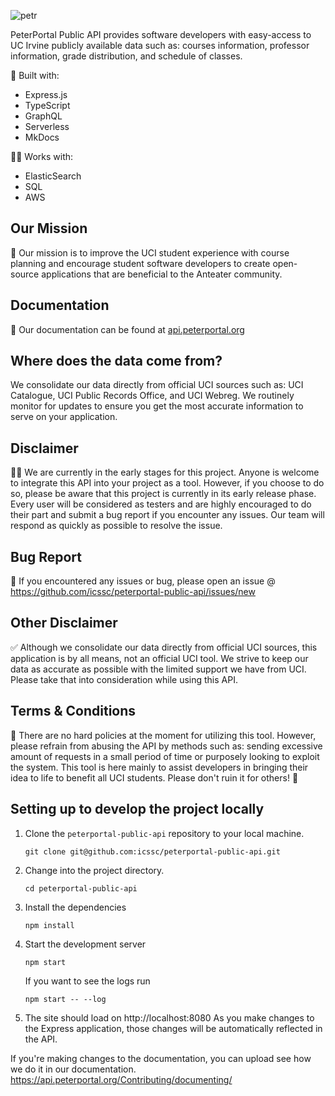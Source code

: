 ![petr](https://github.com/icssc/peterportal-public-api/blob/master/public/images/peterportal-banner-logo.png?raw=true)

PeterPortal Public API provides software developers with easy-access to UC Irvine publicly available data such as: courses information, professor information, grade distribution, and schedule of classes.

🔨 Built with:

- Express.js
- TypeScript
- GraphQL
- Serverless
- MkDocs

👯‍♂️ Works with:

- ElasticSearch
- SQL
- AWS

## Our Mission

🎇 Our mission is to improve the UCI student experience with course planning and encourage student software developers to create open-source applications that are beneficial to the Anteater community.

## Documentation

📃 Our documentation can be found at [api.peterportal.org](https://api.peterportal.org/docs/)

## Where does the data come from?

We consolidate our data directly from official UCI sources such as: UCI Catalogue, UCI Public Records Office, and UCI Webreg. We routinely monitor for updates to ensure you get the most accurate information to serve on your application.

## Disclaimer

👩‍💻 We are currently in the early stages for this project. Anyone is welcome to integrate this API into your project as a tool. However, if you choose to do so, please be aware that this project is currently in its early release phase. Every user will be considered as testers and are highly encouraged to do their part and submit a bug report if you encounter any issues. Our team will respond as quickly as possible to resolve the issue.

## Bug Report

🐞 If you encountered any issues or bug, please open an issue @ https://github.com/icssc/peterportal-public-api/issues/new

## Other Disclaimer

✅ Although we consolidate our data directly from official UCI sources, this application is by all means, not an official UCI tool. We strive to keep our data as accurate as possible with the limited support we have from UCI. Please take that into consideration while using this API.

## Terms & Conditions

📜 There are no hard policies at the moment for utilizing this tool. However, please refrain from abusing the API by methods such as: sending excessive amount of requests in a small period of time or purposely looking to exploit the system. This tool is here mainly to assist developers in bringing their idea to life to benefit all UCI students. Please don't ruin it for others! 🙂

## Setting up to develop the project locally

1. Clone the `peterportal-public-api` repository to your local machine.
   ```
   git clone git@github.com:icssc/peterportal-public-api.git
   ```
2. Change into the project directory.
   ```
   cd peterportal-public-api
   ```
3. Install the dependencies
   ```
   npm install
   ```
4. Start the development server
   ```
   npm start
   ```
   If you want to see the logs run
   ```
   npm start -- --log
   ```
5. The site should load on http://localhost:8080
   As you make changes to the Express application, those changes will be automatically reflected in the API.

If you're making changes to the documentation, you can upload see how we do it in our documentation. https://api.peterportal.org/Contributing/documenting/
